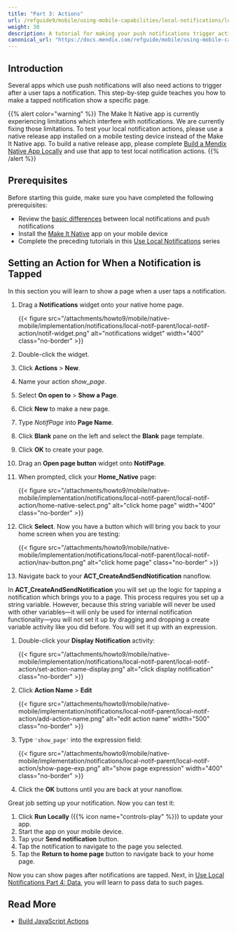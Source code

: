 ```yaml
---
title: "Part 3: Actions"
url: /refguide9/mobile/using-mobile-capabilities/local-notifications/local-notif-action/
weight: 30
description: A tutorial for making your push notifications trigger actions when tapped.
canonical_url: "https://docs.mendix.com/refguide/mobile/using-mobile-capabilities/local-notifications/local-notif-action/"
---
```


## Introduction

Several apps which use push notifications will also need actions to trigger after a user taps a notification. This step-by-step guide teaches you how to make a tapped notification show a specific page.

{{% alert color="warning" %}}
The Make It Native app is currently experiencing limitations which interfere with notifications. We are currently fixing those limitations. To test your local notification actions, please use a native release app installed on a mobile testing device instead of the Make It Native app. To build a native release app, please complete [Build a Mendix Native App Locally](/refguide9/mobile/distributing-mobile-apps/building-native-apps/native-build-locally/) and use that app to test local notification actions.
{{% /alert %}}

## Prerequisites

Before starting this guide, make sure you have completed the following prerequisites:

* Review the [basic differences](https://developer.apple.com/documentation/usernotifications) between local notifications and push notifications
* Install the [Make It Native](/refguide9/getting-the-make-it-native-app/) app on your mobile device
* Complete the preceding tutorials in this [Use Local Notifications](/refguide9/mobile/using-mobile-capabilities/local-notifications/) series

## Setting an Action for When a Notification is Tapped

In this section you will learn to show a page when a user taps a notification.

1. Drag a **Notifications** widget onto your native home page. 

    {{< figure src="/attachments/howto9/mobile/native-mobile/implementation/notifications/local-notif-parent/local-notif-action/notif-widget.png" alt="notifications widget"   width="400"  class="no-border" >}}

2. Double-click the widget.
3. Click **Actions** > **New**. 
4. Name your action *show_page*.
5. Select **On open to** > **Show a Page**.
6. Click **New** to make a new page.
7. Type *NotifPage* into **Page Name**.
8. Click **Blank** pane on the left and select the **Blank** page template. 
9. Click **OK** to create your page. 
10. Drag an **Open page button** widget onto **NotifPage**.
11. When prompted, click your **Home_Native** page:

    {{< figure src="/attachments/howto9/mobile/native-mobile/implementation/notifications/local-notif-parent/local-notif-action/home-native-select.png" alt="click home page"   width="400"  class="no-border" >}}

12. Click **Select**. Now you have a button which will bring you back to your home screen when you are testing:

    {{< figure src="/attachments/howto9/mobile/native-mobile/implementation/notifications/local-notif-parent/local-notif-action/nav-button.png" alt="click home page" class="no-border" >}}

13. Navigate back to your **ACT_CreateAndSendNotification** nanoflow. 

In **ACT_CreateAndSendNotification** you will set up the logic for tapping a notification which brings you to a page. This process requires you set up a string variable. However, because this string variable will never be used with other variables—it will only be used for internal notification functionality—you will not set it up by dragging and dropping a create variable activity like you did before. You will set it up with an expression.

1. Double-click your **Display Notification** activity:

    {{< figure src="/attachments/howto9/mobile/native-mobile/implementation/notifications/local-notif-parent/local-notif-action/set-action-name-display.png" alt="click display notification" class="no-border" >}}

2. Click **Action Name** > **Edit** 

    {{< figure src="/attachments/howto9/mobile/native-mobile/implementation/notifications/local-notif-parent/local-notif-action/add-action-name.png" alt="edit action name"   width="500"  class="no-border" >}}

3. Type `'show_page'` into the expression field:

    {{< figure src="/attachments/howto9/mobile/native-mobile/implementation/notifications/local-notif-parent/local-notif-action/show-page-exp.png" alt="show page expression"   width="400"  class="no-border" >}}

4. Click the **OK** buttons until you are back at your nanoflow.

Great job setting up your notification. Now you can test it:

1. Click **Run Locally** ({{% icon name="controls-play" %}}) to update your app.
2. Start the app on your mobile device.
3. Tap your **Send notification** button.
4. Tap the notification to navigate to the page you selected.
5. Tap the **Return to home page** button to navigate back to your home page.

Now you can show pages after notifications are tapped. Next, in [Use Local Notifications Part 4: Data](/refguide9/mobile/using-mobile-capabilities/local-notifications/local-notif-data/), you will learn to pass data to such pages.

## Read More

* [Build JavaScript Actions](/howto9/extensibility/build-javascript-actions/)
